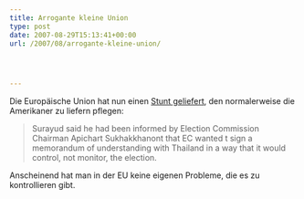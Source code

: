 ```yaml
---
title: Arrogante kleine Union
type: post
date: 2007-08-29T15:13:41+00:00
url: /2007/08/arrogante-kleine-union/




---
```

Die Europäische Union hat nun einen [Stunt geliefert][1], den normalerweise die Amerikaner zu liefern pflegen:

> Surayud said he had been informed by Election Commission Chairman Apichart Sukhakkhanont that EC wanted t sign a memorandum of understanding with Thailand in a way that it would control, not monitor, the election.

Anscheinend hat man in der EU keine eigenen Probleme, die es zu kontrollieren gibt.

 [1]: http://www.nationmultimedia.com/breakingnews/read.php?newsid=30046989
